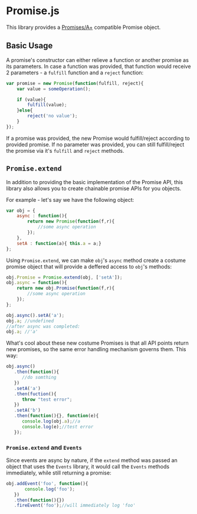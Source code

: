 Promise.js
===========

This library provides a [Promises/A+](http://promises-aplus.github.io/promises-spec/) compatible
Promise object.

## Basic Usage

A promise's constructor can either relieve a function or another promise as its parameters. In case a function was provided,
that function would receive 2 parameters - a `fulfill` function and a `reject` function:

```js
var promise = new Promise(function(fulfill, reject){
    var value = someOperation();

    if (value){
        fulfill(value);
    }else{
        reject('no value');
    }
});
```
If a promise was provided, the new Promise would fulfill/reject according to provided promise.
If no parameter was provided, you can still fulfill/reject the promise via it's `fulfill` and `reject` methods.

## `Promise.extend`

In addition to providing the basic implementation of the Promise API, this library also allows you to create
chainable promise APIs for you objects.

For example - let's say we have the following object:

```js
var obj = {
    async : function(){
        return new Promise(function(f,r){
            //some async operation
        });
    },
    setA : function(a){ this.a = a;}
};
```

Using `Promise.extend`, we can make `obj`'s `async` method create a costume promise object that will provide
a deffered access to `obj`'s methods:

```js
obj.Promise = Promise.extend(obj, ['setA']);
obj.async = function(){
    return new obj.Promise(function(f,r){
        //some async operation
    });
};

obj.async().setA('a');
obj.a; //undefined
//after async was completed:
obj.a; //'a'

```
What's cool about these new costume Promises is that all API points return new promises, so the same error handling
mechanism governs them. This way:

```js
obj.async()
   .then(function(){
      //do somthing
   })
   .setA('a')
   .then(fuction(){
      throw "test error";
   })
   .setA('b')
   .then(function(){}, function(e){
      console.log(obj.a);//a
      console.log(e);//test error
   });
```

### `Promise.extend` and `Events`

Since events are async by nature, if the `extend` method was passed an object that uses the `Events` library, it would
call the `Events` methods immediately, while still returning a promise:

```js
obj.addEvent('foo', function(){
       console.log('foo');
   })
   .then(function(){})
   .fireEvent('foo');//will immediately log 'foo'
```